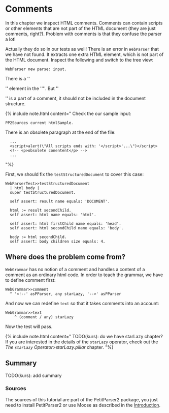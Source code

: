 # Comments

In this chapter we inspect HTML comments. 
Comments can contain scripts or other elements that are not part of the HTML document (they are just comments, right?). 
Problem with comments is that they confuse the parser a lot!

Actually they do so in our tests as well!
There is an error in ```WebParser``` that we have not found. 
It extracts one extra HTML element, which is not part of the HTML document.
Inspect the following and switch to the tree view:

```smalltalk
WebParser new parse: input.
```

There is a ''<p>'' element in the ''<body>''. 
But ''<p>'' is a part of a comment, it should not be included in the document structure. 

{% include note.html content="
Check the our sample input:
```smalltalk
PP2Sources current htmlSample.
```

There is an obsolete paragraph at the end of the file:
```
  ...
  <script>alert(\"All scripts ends with: '</script>'...\")</script>
  <!-- <p>obsolete conentent</p> -->
  ...
```
"%}

First, we should fix the ```testStructuredDocument``` to cover this case:

<!--
t sourceFor: #testStructuredDocument in: WebParserTest.
-->
```smalltalk
WebParserTest>>testStructuredDocument
  | html body |
  super testStructuredDocument.
  
  self assert: result name equals: 'DOCUMENT'.

  html := result secondChild.
  self assert: html name equals: 'html'.

  self assert: html firstChild name equals: 'head'.  
  self assert: html secondChild name equals: 'body'.
  
  body := html secondChild.
  self assert: body children size equals: 4.
```

## Where does the problem come from?
```WebGrammar``` has no notion of a comment and handles a content of a comment as an ordinary html code. 
In order to teach the grammar, we have to define comment first:

<!--
t := PP2Tutorial new.
t sourceFor: #comment in: WebGrammar.
-->
```smalltalk
WebGrammar>>comment
  ^ '<!--' asPParser, any starLazy, '-->' asPParser
```

And now we can redefine ```text``` so that it takes comments into an account:
<!--
t sourceFor: #text in: WebGrammar.
-->
```smalltalk
WebGrammar>>text
	^ (comment / any) starLazy
```

Now the test will pass.

{% include note.html content="
TODO(kurs): do we have starLazy chapter?
If you are interested in the details of the ```starLazy``` operator, check out the *The ```starLazy``` Operator>starLazy.pillar* chapter. 
"%}

## Summary
TODO(kurs): add summary

### Sources
The sources of this tutorial are part of the PetitParser2 package, you just need to install PetitParser2 or use Moose as described in the [Introduction](index.md).

